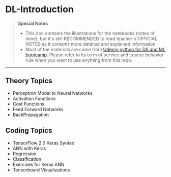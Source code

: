 # DL-Introduction
> **Special Notes**
> * This doc contains the illustrations for the notebooks (notes of mine), but it's still RECOMMENDED to read teacher's OFFICIAL NOTES as it contains more detailed and explained information
> * Most of the materials are come from <a href='https://www.udemy.com/course/python-for-data-science-and-machine-learning-bootcamp/'>Udemy python for DS and ML bootcamp</a>. Please refer to its term of service and course behavior rule when you want to use anything from this repo.

<hr>


## Theory Topics
 * Perceptron Model to Neural Networks
 * Activation Functions
 * Cost Functions
 * Feed Forward Networks
 * BackPropagation

## Coding Topics
 * TensorFlow 2.0 Keras Syntax
 * ANN with Keras
 * Regression
 * Classification
 * Exercises for Keras ANN
 * Tensorboard Visualizations


